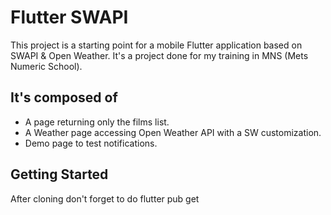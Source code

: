 # Flutter SWAPI

This project is a starting point for a mobile Flutter application based on SWAPI & Open Weather.
It's a project done for my training in MNS (Mets Numeric School).

## It's composed of
- A page returning only the films list.
- A Weather page accessing Open Weather API with a SW customization.
- Demo page to test notifications.

## Getting Started

After cloning don't forget to do flutter pub get
